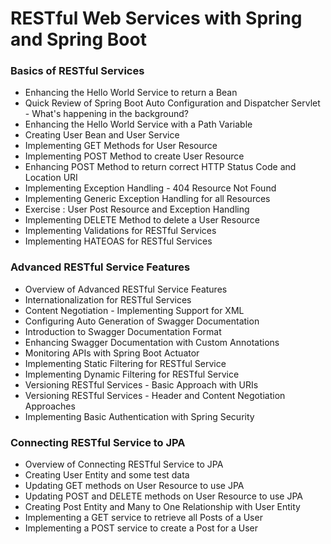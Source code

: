 # RESTful Web Services with Spring and Spring Boot


### Basics of RESTful Services

* Enhancing the Hello World Service to return a Bean
* Quick Review of Spring Boot Auto Configuration and Dispatcher Servlet - What's happening in the background?
* Enhancing the Hello World Service with a Path Variable
* Creating User Bean and User Service
* Implementing GET Methods for User Resource
* Implementing POST Method to create User Resource
* Enhancing POST Method to return correct HTTP Status Code and Location URI
* Implementing Exception Handling - 404 Resource Not Found
* Implementing Generic Exception Handling for all Resources
* Exercise : User Post Resource and Exception Handling
* Implementing DELETE Method to delete a User Resource
* Implementing Validations for RESTful Services
* Implementing HATEOAS for RESTful Services

### Advanced RESTful Service Features
* Overview of Advanced RESTful Service Features
* Internationalization for RESTful Services
* Content Negotiation - Implementing Support for XML
* Configuring Auto Generation of Swagger Documentation
* Introduction to Swagger Documentation Format
* Enhancing Swagger Documentation with Custom Annotations
* Monitoring APIs with Spring Boot Actuator
* Implementing Static Filtering for RESTful Service
* Implementing Dynamic Filtering for RESTful Service
* Versioning RESTful Services - Basic Approach with URIs
* Versioning RESTful Services - Header and Content Negotiation Approaches
* Implementing Basic Authentication with Spring Security

### Connecting RESTful Service to JPA
* Overview of Connecting RESTful Service to JPA
* Creating User Entity and some test data
* Updating GET methods on User Resource to use JPA
* Updating POST and DELETE methods on User Resource to use JPA
* Creating Post Entity and Many to One Relationship with User Entity
* Implementing a GET service to retrieve all Posts of a User
* Implementing a POST service to create a Post for a User
